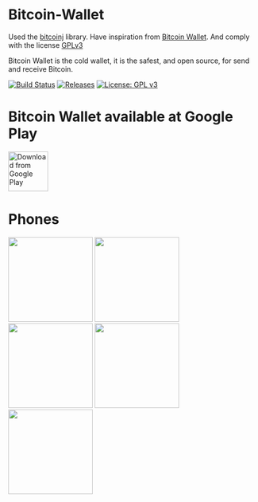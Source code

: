 # Bitcoin-Wallet
Used the [bitcoinj](https://github.com/bitcoinj/bitcoinj) library.
Have inspiration from [Bitcoin Wallet](https://github.com/bitcoin-wallet/bitcoin-wallet). And comply with the license [GPLv3](https://github.com/hoanghiephui/Bitcoin-Wallet/blob/master/LICENSE)

Bitcoin Wallet is the cold wallet, it is the safest, and open source, for send and receive Bitcoin.

[![Build Status](https://travis-ci.org/hoanghiephui/Bitcoin-Wallet.svg?branch=master)](https://travis-ci.org/hoanghiephui/Bitcoin-Wallet)
[![Releases](https://img.shields.io/github/release/hoanghiephui/Bitcoin-Wallet.svg)](https://github.com/hoanghiephui/Bitcoin-Wallet/releases/latest)
[![License: GPL v3](https://img.shields.io/badge/License-GPL%20v3-blue.svg)](https://www.gnu.org/licenses/gpl-3.0)

# Bitcoin Wallet available at Google Play
[<img src="https://play.google.com/intl/en_us/badges/images/generic/en_badge_web_generic.png"
      alt="Download from Google Play"
      height="80">](https://play.google.com/store/apps/details?id=com.bitcoin.wallet.btc)
      
# Phones

<p float="left">
  <img src="https://raw.githubusercontent.com/hoanghiephui/Bitcoin-Wallet/master/design/B1.png" width="170" />
  <img src="https://lh3.googleusercontent.com/7124gUmU1qYVY8HHk35RgT9F76mGMeu4iXkfdwsIpT4n8REW8JNwFM1VruCfxQ_sZg=w3360-h1788" width="170" /> 
  <img src="https://raw.githubusercontent.com/hoanghiephui/Bitcoin-Wallet/master/design/B3.png" width="170" />
  <img src="https://raw.githubusercontent.com/hoanghiephui/Bitcoin-Wallet/master/design/B4.png" width="170" />
  <img src="https://raw.githubusercontent.com/hoanghiephui/Bitcoin-Wallet/master/design/B5.png" width="170" />
</p>

